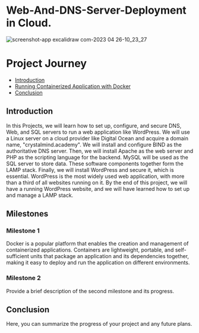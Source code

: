 # Web-And-DNS-Server-Deployment in Cloud.

![screenshot-app excalidraw com-2023 04 26-10_23_27](https://user-images.githubusercontent.com/86381942/234655195-1800fbb6-8d9f-40f1-b4b4-c51e031f88e7.png)


<!DOCTYPE html>
<html>
  <head>
</head>
  <body>
    <h1>Project Journey</h1>
    <nav>
      <ul>
        <li><a href="#introduction">Introduction</a></li>
        <li><a href="#milestones">Running Containerized Application with Docker</a></li>
        <li><a href="#conclusion">Conclusion</a></li>
      </ul>
    </nav>
    <section id="introduction">
      <h2>Introduction</h2>
      

  <p>In this Projects, we will learn how to set up, configure, and secure DNS, Web, and SQL servers to run a web application like WordPress. We will use a Linux server on a cloud provider like Digital Ocean and acquire a domain name, "crystalmind.academy". We will install and configure BIND as the authoritative DNS server. Then, we will install Apache as the web server and PHP as the scripting language for the backend. MySQL will be used as the SQL server to store data. These software components together form the LAMP stack. Finally, we will install WordPress and secure it, which is essential. WordPress is the most widely used web application, with more than a third of all websites running on it. By the end of this project, we will have a running WordPress website, and we will have learned how to set up and manage a LAMP stack.</p>
    </section>
    <section id="milestones">
      <h2>Milestones</h2>
      <h3>Milestone 1</h3>
      <p>Docker is a popular platform that enables the creation and management of containerized applications. Containers are lightweight, portable, and self-sufficient units that package an application and its dependencies together, making it easy to deploy and run the application on different environments.</p>
      <h3>Milestone 2</h3>
      <p>Provide a brief description of the second milestone and its progress.</p>
    </section>
    <section id="conclusion">
      <h2>Conclusion</h2>
      <p>Here, you can summarize the progress of your project and any future plans.</p>
    </section>
  </body>
</html>


